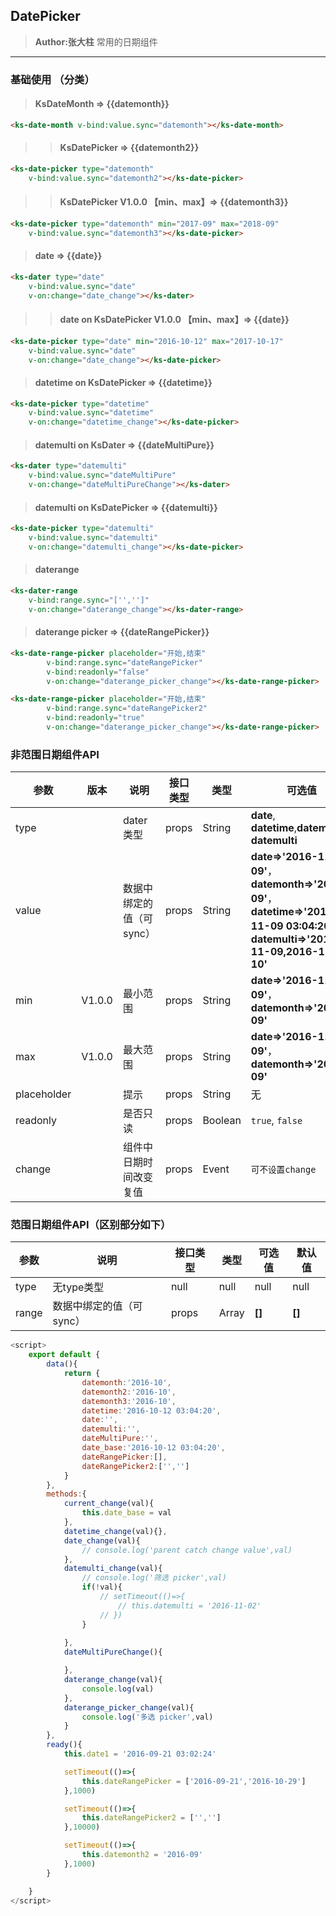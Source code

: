 ## DatePicker 
> **Author:张大柱**
> 常用的日期组件

---

### 基础使用 （分类）

> ####  **KsDateMonth => {{datemonth}}**

<ks-date-month v-bind:value.sync="datemonth"></ks-date-month>
```html
<ks-date-month v-bind:value.sync="datemonth"></ks-date-month>
```

>> ####  **KsDatePicker  => {{datemonth2}}**

<ks-date-picker  placeholder="aaa" type="datemonth" 
    v-bind:value.sync="datemonth2"></ks-date-picker>
```html
<ks-date-picker type="datemonth" 
    v-bind:value.sync="datemonth2"></ks-date-picker>
```

>> ####  **KsDatePicker V1.0.0 【min、max】=> {{datemonth3}}**

<ks-date-picker type="datemonth" min="2017-11" max="2018-09"
    v-bind:value.sync="datemonth3"></ks-date-picker>
```html
<ks-date-picker type="datemonth" min="2017-09" max="2018-09"
    v-bind:value.sync="datemonth3"></ks-date-picker>
```


> #### **date => {{date}}**

<ks-dater type="date"
    v-bind:value.sync="date" 
    v-on:change="date_change"></ks-dater>
```html
<ks-dater type="date"
    v-bind:value.sync="date" 
    v-on:change="date_change"></ks-dater>
```

>> #### **date on KsDatePicker V1.0.0 【min、max】=> {{date}}**

<ks-date-picker type="date" min="2016-10-12" max="2017-10-17"
    v-bind:value.sync="date" 
    v-on:change="date_change"></ks-date-picker>

```html
<ks-date-picker type="date" min="2016-10-12" max="2017-10-17"
    v-bind:value.sync="date" 
    v-on:change="date_change"></ks-date-picker>
```

> #### **datetime on KsDatePicker => {{datetime}}**


<ks-date-picker type="datetime" 
    v-bind:value.sync="datetime" 
    v-on:change="datetime_change"></ks-date-picker> 
```html
<ks-date-picker type="datetime" 
    v-bind:value.sync="datetime" 
    v-on:change="datetime_change"></ks-date-picker> 
```


> #### **datemulti on KsDater => {{dateMultiPure}}**


<ks-dater type="datemulti" 
    v-bind:value.sync="dateMultiPure" 
    v-on:change="dateMultiPureChange"></ks-dater>
```html
<ks-dater type="datemulti" 
    v-bind:value.sync="dateMultiPure" 
    v-on:change="dateMultiPureChange"></ks-dater>
```
> #### **datemulti on KsDatePicker => {{datemulti}}**

<ks-date-picker type="datemulti" 
    v-bind:value.sync="datemulti" 
    v-on:change="datemulti_change"></ks-date-picker>
```html
<ks-date-picker type="datemulti" 
    v-bind:value.sync="datemulti" 
    v-on:change="datemulti_change"></ks-date-picker>
```



> #### **daterange**


<ks-dater-range 
    v-bind:range.sync="['','']" 
    v-on:change="daterange_change"></ks-dater-range>
```html
<ks-dater-range 
    v-bind:range.sync="['','']" 
    v-on:change="daterange_change"></ks-dater-range>
```


> #### **daterange picker => {{dateRangePicker}}**


<ks-date-range-picker placeholder="开始,结束" 
        v-bind:range.sync="dateRangePicker"
        v-bind:readonly="false"
        v-on:change="daterange_picker_change"></ks-date-range-picker>
```html
<ks-date-range-picker placeholder="开始,结束" 
        v-bind:range.sync="dateRangePicker"
        v-bind:readonly="false"
        v-on:change="daterange_picker_change"></ks-date-range-picker>
```
<ks-date-range-picker placeholder="开始,结束" 
        v-bind:range.sync="dateRangePicker2"
        v-bind:readonly="true"
        v-on:change="daterange_picker_change"></ks-date-range-picker>
```html
<ks-date-range-picker placeholder="开始,结束" 
        v-bind:range.sync="dateRangePicker2"
        v-bind:readonly="true"
        v-on:change="daterange_picker_change"></ks-date-range-picker>
```





### 非范围日期组件API
| 参数 | 版本 | 说明 | 接口类型 | 类型 | 可选值 | 默认值 |
|------|-------|-------|----------|---------|-------|--------|
| type || dater类型 | props | String | **date**, **datetime**,**datemonth**, **datemulti**| date |
| value || 数据中绑定的值（可sync） | props | String | **date=>'2016-11-09'**，**datemonth=>'2016-09'**，**datetime=>'2016-11-09 03:04:20'**，**datemulti=>'2016-11-09,2016-11-10'** | 无 |
| min | V1.0.0 |最小范围 | props | String | **date=>'2016-11-09'**，**datemonth=>'2016-09'** | 无 |
| max | V1.0.0 |最大范围 | props | String | **date=>'2016-11-09'**，**datemonth=>'2016-09'** | 无 |
| placeholder || 提示 | props | String | 无 | 无 |
| readonly || 是否只读 | props | Boolean | `true`, `false` | `false` |
| change || 组件中日期时间改变复值 | props | Event | `可不设置change` | 无 |

### 范围日期组件API（区别部分如下）
| 参数 | 说明 | 接口类型 | 类型 | 可选值 | 默认值 |
|------|-------|----------|---------|-------|--------|
| type | 无type类型 | null | null | null| null |
| range | 数据中绑定的值（可sync） | props | Array | **[]**|**[]** |


```javascript
<script>
    export default {
        data(){
            return {
                datemonth:'2016-10',
                datemonth2:'2016-10',
                datemonth3:'2016-10',
                datetime:'2016-10-12 03:04:20',
                date:'',
                datemulti:'',
                dateMultiPure:'',
                date_base:'2016-10-12 03:04:20',
                dateRangePicker:[],
                dateRangePicker2:['','']
            }
        },
        methods:{
            current_change(val){
                this.date_base = val
            },
            datetime_change(val){},
            date_change(val){
                // console.log('parent catch change value',val)
            },
            datemulti_change(val){
                // console.log('筛选 picker',val)
                if(!val){
                    // setTimeout(()=>{
                        // this.datemulti = '2016-11-02'            
                    // })
                }
                
            },
            dateMultiPureChange(){

            },
            daterange_change(val){
                console.log(val)
            },
            daterange_picker_change(val){
                console.log('多选 picker',val)
            }
        },
        ready(){
            this.date1 = '2016-09-21 03:02:24'

            setTimeout(()=>{
                this.dateRangePicker = ['2016-09-21','2016-10-29']
            },1000)

            setTimeout(()=>{
                this.dateRangePicker2 = ['','']
            },10000)

            setTimeout(()=>{
                this.datemonth2 = '2016-09'
            },1000)
        }

    }
</script>
```



<script>
    export default {
        data(){
            return {

                datemonth:'2016-10',
                datemonth2:'2016-10',
                datemonth3:'2016-10',
                datetime:'2016-10-12 03:04:20',
                date:'',
                datemulti:'',
                dateMultiPure:'',
                date_base:'2016-10-12 03:04:20',
                dateRangePicker:[],
                dateRangePicker2:['','']
            }
        },
        methods:{
            current_change(val){
                this.date_base = val
            },
            datetime_change(val){},
            date_change(val){
                // console.log('parent catch change value',val)
            },
            datemulti_change(val){
                // console.log('筛选 picker',val)
                // if(!val){
                //     // setTimeout(()=>{
                //         this.datemulti = '2016-11-02'            
                //     // })
                // }
                
            },
            dateMultiPureChange(){

            },
            daterange_change(val){
                console.log(val)
            },
            daterange_picker_change(val){
                console.log('多选 picker',val)
            }
        },
        ready(){
            this.date1 = '2016-09-21 03:02:24'

            setTimeout(()=>{
                this.dateRangePicker = ['2016-09-21','2016-10-29']
            },1000)

            setTimeout(()=>{
                this.dateRangePicker2 = ['','']
            },10000)

            setTimeout(()=>{
                this.datemonth2 = '2016-09'
            },1000)
        }

    }
</script>


